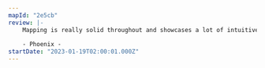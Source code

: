 ```yaml
---
mapId: "2e5cb"
review: |-
    Mapping is really solid throughout and showcases a lot of intuitive flow between patterns. The map does a good job at feeling concrete in it's style so you can learn what to expect without knowing what's to come. Representation is really well executed, especially during the chorus representing the lyrics. The lights are super fun and are the right balance of attention seeking while not being distracting. Very fun overall!
    
    - Phoenix -
startDate: "2023-01-19T02:00:01.000Z"
---
```

